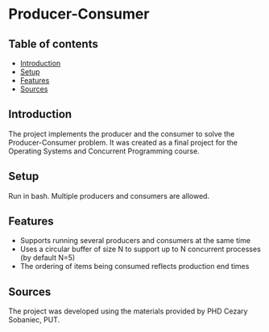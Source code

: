 # Producer-Consumer 

## Table of contents
* [Introduction](#introduction)
* [Setup](#setup)
* [Features](#features)
* [Sources](#sources)

## Introduction
The project implements the producer and the consumer to solve the Producer-Consumer problem. It was created as a final project for the Operating Systems and Concurrent Programming course. 

## Setup
Run in bash. Multiple producers and consumers are allowed.

## Features

* Supports running several producers and consumers at the same time
* Uses a circular buffer of size N to support up to N concurrent processes (by default N=5)
* The ordering of items being consumed reflects production end times

## Sources
The project was developed using the materials provided by PHD Cezary Sobaniec, PUT. 
